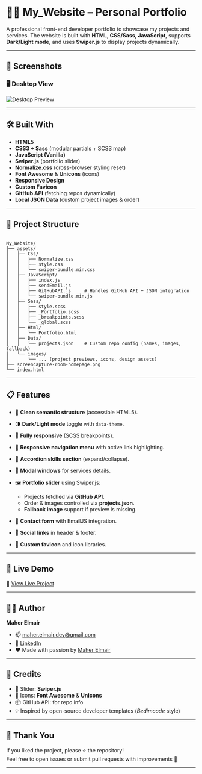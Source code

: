# 🧑‍🎨 My\_Website – Personal Portfolio

A professional front-end developer portfolio to showcase my projects and services.
The website is built with **HTML, CSS/Sass, JavaScript**, supports **Dark/Light mode**, and uses **Swiper.js** to display projects dynamically.

---

## 📸 Screenshots

### 🖥️ Desktop View

![Desktop Preview](/assets/design/screencapture-My_Website.png)

---

## 🛠️ Built With

* **HTML5**
* **CSS3 + Sass** (modular partials + SCSS map)
* **JavaScript (Vanilla)**
* **Swiper.js** (portfolio slider)
* **Normalize.css** (cross-browser styling reset)
* **Font Awesome** & **Unicons** (icons)
* **Responsive Design**
* **Custom Favicon**
* **GitHub API** (fetching repos dynamically)
* **Local JSON Data** (custom project images & order)

---

## 📂 Project Structure

```

My_Website/
├── assets/
│   ├── Css/
│   │   ├── Normalize.css
│   │   ├── style.css
│   │   └── swiper-bundle.min.css
│   ├── JavaScript/
│   │   ├── index.js
│   │   ├── sendEmail.js
│   │   ├── GitHubAPI.js     # Handles GitHub API + JSON integration
│   │   └── swiper-bundle.min.js
│   ├── Sass/
│   │   ├── style.scss
│   │   ├── _Portfolio.scss
│   │   ├── _breakpoints.scss
│   │   └── _global.scss
│   ├── Html/
│   │   └── Portfolio.html
│   ├── Data/
│   │   └── projects.json    # Custom repo config (names, images, fallback)
│   └── images/
│       └── ... (project previews, icons, design assets)
├── screencapture-room-homepage.png
└── index.html

```

---

## 📋 Features

* 🎯 **Clean semantic structure** (accessible HTML5).
* 🌗 **Dark/Light mode** toggle with `data-theme`.
* 📱 **Fully responsive** (SCSS breakpoints).
* 🧭 **Responsive navigation menu** with active link highlighting.
* 🧩 **Accordion skills section** (expand/collapse).
* 🧰 **Modal windows** for services details.
* 🖼️ **Portfolio slider** using Swiper.js:

  * Projects fetched via **GitHub API**.
  * Order & images controlled via **projects.json**.
  * **Fallback image** support if preview is missing.
* 📨 **Contact form** with EmailJS integration.
* 🔗 **Social links** in header & footer.
* 🧷 **Custom favicon** and icon libraries.

---

## 🚀 Live Demo

🔗 [View Live Project](https://maher-elmair.github.io/My_Website/)

---

## 🧑‍💻 Author


**Maher Elmair**

- 📫 [maher.elmair.dev@gmail.com](mailto:maher.elmair.dev@gmail.com)
- 🔗 [LinkedIn](https://www.linkedin.com/in/maher-elmair)
- ❤️ Made with passion by [Maher Elmair](https://maher-elmair.github.io/My_Website)

---

## 🙏 Credits

* 🎠 Slider: **Swiper.js**
* 🧰 Icons: **Font Awesome** & **Unicons**
* 📦 GitHub API: for repo info
* 💡 Inspired by open-source developer templates (*Bedimcode* style)

---

## 🙌 Thank You  

If you liked the project, please ⭐ the repository!  
Feel free to open issues or submit pull requests with improvements 🙏  

---
